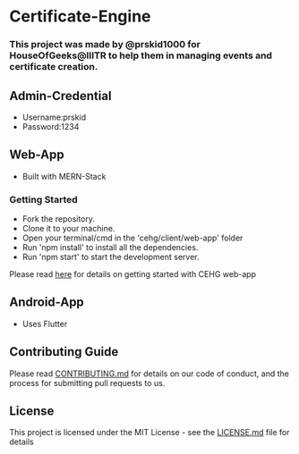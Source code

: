 # Certificate-Engine

### This project was made by @prskid1000 for HouseOfGeeks@IIITR to help them in managing events and certificate creation.

## Admin-Credential
- Username:prskid
- Password:1234

## Web-App

- Built with MERN-Stack

### Getting Started

- Fork the repository.
- Clone it to your machine.
- Open your terminal/cmd in the 'cehg/client/web-app' folder
- Run 'npm install' to install all the dependencies.
- Run 'npm start' to start the development server.

Please read [here](https://github.com/prskid1000/Certificate-Engine/blob/master/client/web-app/README.md) for details on getting started with CEHG web-app

## Android-App

- Uses Flutter

## Contributing Guide

Please read [CONTRIBUTING.md](https://github.com/prskid1000/Certificate-Engine/blob/master/CONTRIBUTING.md) for details on our code of conduct, and the process for submitting pull requests to us.

## License

This project is licensed under the MIT License - see the [LICENSE.md](https://github.com/prskid1000/Certificate-Engine/blob/master/LICENSE) file for details
